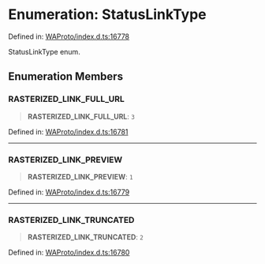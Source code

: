 # Enumeration: StatusLinkType

Defined in: [WAProto/index.d.ts:16778](https://github.com/Fokusdotid/bail/blob/0fe6346a5ff68a74eb71890335c982b44e2da604/WAProto/index.d.ts#L16778)

StatusLinkType enum.

## Enumeration Members

### RASTERIZED\_LINK\_FULL\_URL

> **RASTERIZED\_LINK\_FULL\_URL**: `3`

Defined in: [WAProto/index.d.ts:16781](https://github.com/Fokusdotid/bail/blob/0fe6346a5ff68a74eb71890335c982b44e2da604/WAProto/index.d.ts#L16781)

***

### RASTERIZED\_LINK\_PREVIEW

> **RASTERIZED\_LINK\_PREVIEW**: `1`

Defined in: [WAProto/index.d.ts:16779](https://github.com/Fokusdotid/bail/blob/0fe6346a5ff68a74eb71890335c982b44e2da604/WAProto/index.d.ts#L16779)

***

### RASTERIZED\_LINK\_TRUNCATED

> **RASTERIZED\_LINK\_TRUNCATED**: `2`

Defined in: [WAProto/index.d.ts:16780](https://github.com/Fokusdotid/bail/blob/0fe6346a5ff68a74eb71890335c982b44e2da604/WAProto/index.d.ts#L16780)
